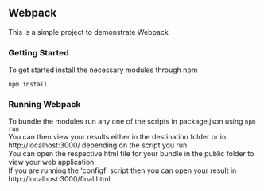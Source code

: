 ## Webpack
This is a simple project to demonstrate Webpack
### Getting Started
To get started install the necessary modules through npm
``` 
npm install
```
### Running Webpack
To bundle the modules run any one of the scripts in package.json using  ` npm run  `    
You can then view your results either in the destination folder or in http://localhost:3000/ depending on the script you run  
You can open the respective html file for your bundle in the public folder to view your web application      
If you are running the 'configf' script then you can open your result in http://localhost:3000/final.html
